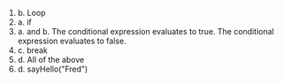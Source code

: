 1. b. Loop
2. a. if
3. a. and b.
The conditional expression evaluates to true.
The conditional expression evaluates to false.
4. c. break
5. d. All of the above
6. d. sayHello("Fred")

